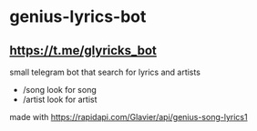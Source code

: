 # genius-lyrics-bot
## https://t.me/glyricks_bot
small telegram bot that search for lyrics and artists
* /song look for song
* /artist look for artist

made with https://rapidapi.com/Glavier/api/genius-song-lyrics1
